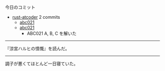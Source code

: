 今日のコミット

- [rust-atcoder](https://github.com/bouzuya/rust-atcoder) 2 commits
  - [abc021](https://github.com/bouzuya/rust-atcoder/commit/5d81e6976387fe7bd189c6a99b694be083515104)
  - [abc021](https://github.com/bouzuya/rust-atcoder/commit/818cf6f06fd9ed1288c2e2c04f46c35cf188a3e8)
    - ABC021 A, B, C を解いた

---

『涼宮ハルヒの憤慨』を読んだ。

---

調子が悪くてほとんど一日寝ていた。

